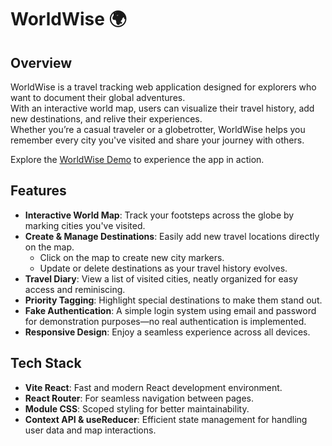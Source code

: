 # WorldWise 🌍  

## Overview  
WorldWise is a travel tracking web application designed for explorers who want to document their global adventures.  
With an interactive world map, users can visualize their travel history, add new destinations, and relive their experiences.  
Whether you’re a casual traveler or a globetrotter, WorldWise helps you remember every city you've visited and share your journey with others.  

Explore the [WorldWise Demo](https://janepark87.github.io/worldwise/) to experience the app in action.  

## Features  
- **Interactive World Map**: Track your footsteps across the globe by marking cities you've visited.  
- **Create & Manage Destinations**: Easily add new travel locations directly on the map.  
  - Click on the map to create new city markers.  
  - Update or delete destinations as your travel history evolves.  
- **Travel Diary**: View a list of visited cities, neatly organized for easy access and reminiscing.  
- **Priority Tagging**: Highlight special destinations to make them stand out.  
- **Fake Authentication**: A simple login system using email and password for demonstration purposes—no real authentication is implemented.  
- **Responsive Design**: Enjoy a seamless experience across all devices.  

## Tech Stack  
- **Vite React**: Fast and modern React development environment.  
- **React Router**: For seamless navigation between pages.  
- **Module CSS**: Scoped styling for better maintainability.  
- **Context API & useReducer**: Efficient state management for handling user data and map interactions.  

